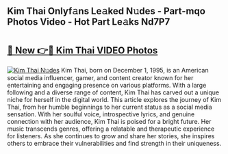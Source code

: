 ## Kim Thai Onlyf𝚊ns Le𝚊ked N𝚞des - Part-mqo Photos Video - Hot Part Le𝚊ks Nd7P7

# <h2><a href="http://ab97393.deff.icu/?id=Kim+Thai">🔗 New 👉🔴 Kim Thai VIDEO Photos</a></h2>

[![Kim Thai N𝚞des](https://i.imgur.com/rIISA9y.gif)](http://ab97393.deff.icu/?id=Kim+Thai)
Kim Thai, born on December 1, 1995, is an American social media influencer, gamer, and content creator known for her entertaining and engaging presence on various platforms. With a large following and a diverse range of content, Kim Thai has carved out a unique niche for herself in the digital world. This article explores the journey of Kim Thai, from her humble beginnings to her current status as a social media sensation. With her soulful voice, introspective lyrics, and genuine connection with her audience, Kim Thai is poised for a bright future. Her music transcends genres, offering a relatable and therapeutic experience for listeners. As she continues to grow and share her stories, she inspires others to embrace their vulnerabilities and find strength in their uniqueness.
